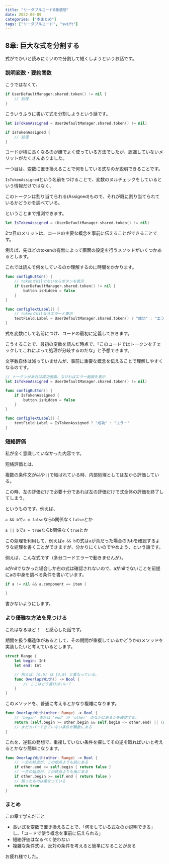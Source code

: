 ```yaml
---
title: "リーダブルコード8章感想"
date: 2022-08-09
categories: ["本まとめ"]
tags: ["リーダブルコード", "swift"]
---
```


## 8章: 巨大な式を分割する

式がでかいと読みにくいので分割して短くしようというお話です。

### 説明変数・要約関数
こうではなくて、

```swift
if UserDefaultManager.shared.token() != nil {
    // 処理
}
```
こういうふうに書いて式を分割しようという話です。

```swift
let IsTokenAssigned = UserDefaultManager.shared.token() != nil)

if IsTokenAssigned {
    // 処理
}
```

コードが横に長くなるのが嫌でよく使っている方法でしたが、認識していないメリットがたくさんありました。

一つ目は、変数に置き換えることで何をしている式なのか説明できることです。

`IsTokenAssigned`という名前をつけることで、変数のヌルチェックをしているという情報だけではなく、

このトークンは割り当てられる(Assigned)もので、それが既に割り当てられているかどうかを調べている。

ということまで推測できます。

```swift
let IsTokenAssigned = (UserDefaultManager.shared.token() != nil)
```

2つ目のメリットは、コードの主要な概念を事前に伝えることができることです。

例えば、先ほどのtokenの有無によって画面の設定を行うメソッドがいくつかあるとします。

これでは読んで何をしているのか理解するのに時間をかかります。

```swift
func configButton() {
    // tokenがnilでないならボタンを表示
    if UserDefaultManager.shared.token() != nil {
        button.isHidden = false
    }
}

func configTextLabel() {
    // tokenがnilならエラーと表示
    textField.Label = UserDefaultManager.shared.token() ? "成功" : "エラー"
}
```

式を変数にして名前につけ、コードの最初に定義しておきます。

こうすることで、最初の変数を読んだ時点で、「このコードではトークンをチェックしてこれによって処理が分岐するのだな」と予想できます。

文字数自体は減っていませんが、事前に重要な概念を伝えることで理解しやすくなるのです。

```swift
// トークンがあれば成功画面、なければエラー画面を表示
let IsTokenAssigned = UserDefaultManager.shared.token() != nil)

func configButton() {
    if IsTokenAssigned {
        button.isHidden = false
    }
}

func configTextLabel() {
    textField.Label = IsTokenAssigned ? "成功" : "エラー"
}
```


### 短絡評価

私が全く意識していなかった内容です。

短絡評価とは、

複数の条件文が`&&`や`||`で結ばれている時、内部処理としては左から評価している。

この時、左の評価だけで必要十分であれば左の評価だけで式全体の評価を終了してしまう。

というものです。例えば、

`a && b`で`a = false`ならb関係なく`false`とか

`a || b`で`a = true`ならb関係なく`true`とか

この処理を利用して、例えば`a && b`の式はaが真だった場合のみbを確認するような処理を書くことができますが、分かりにくいのでやめよう、という話です。

例えば、こんな式です（多分コードエラーで動きませんが）。

aがnilでなかった場合しか右の式は確認されないので、aがnilでないことを前提にaの中身を調べる条件を書いています。

```swift
if a != nil && a.component == item {

}
```

書かないようにします。

### より優雅な方法を見つける

これはなるほど！　と感心した話です。

期間を扱う構造体があるとして、その期間が重複しているかどうかのメソッドを実装したいと考えているとします。

```swift
struct Range {
    let begin: Int
    let end: Int

    // 例えば、[0,5) は [3,8) と重なっている。
    func OverlapsWith() -> Bool {
        // ここはどう書けばいい？
    } 
}
```

このメソッドを、普通に考えるとかなり複雑になります。

```swift
func OverlapsWith(other: Range) -> Bool {
    // 'begin' または 'end' が 'other' のなかにあるかを確認する。
    return (self.begin >= other.begin && self.begin <= other.end) || (self.end >= other.begin && self.end <= other.end)
    // まだカバーできていない条件が無数にある
}
```

これを、逆転の発想で、重複していない条件を探してその逆を取ればいいと考えるとかなり簡単になります。

```swift
func OverlapsWith(other: Range) -> Bool {
    // 一方の終点が、この始点よりも前にある
    if other.end <= self.begin { return false }
    // 一方の始点が、この終点よりも後にある 
    if other.begin >= self.end { return false }
    // 残ったものは重なっている
    return true
}
```

### まとめ

この章で学んだこと
* 長い式を変数で置き換えることで、「何をしている式なのか説明できる」し、「コードで使う概念を事前に伝えられる」
* 短絡評価はなるべく使わない
* 複雑な条件式は、反対の条件を考えると簡単になることがある

お疲れ様でした。
